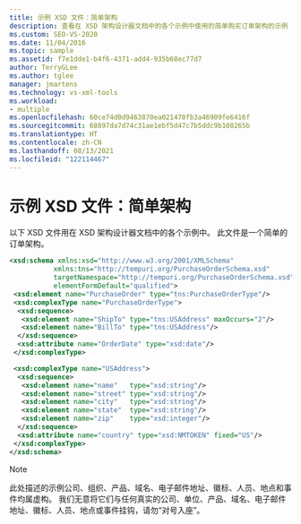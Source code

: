 ```yaml
---
title: 示例 XSD 文件：简单架构
description: 查看在 XSD 架构设计器文档中的各个示例中使用的简单购买订单架构的示例 XSD 文件。
ms.custom: SEO-VS-2020
ms.date: 11/04/2016
ms.topic: sample
ms.assetid: f7e1dde1-b4f6-4371-add4-935b68ec77d7
author: TerryGLee
ms.author: tglee
manager: jmartens
ms.technology: vs-xml-tools
ms.workload:
- multiple
ms.openlocfilehash: 60ce74d0d9463870ea021470fb3a46909fe6416f
ms.sourcegitcommit: 68897da7d74c31ae1ebf5d47c7b5ddc9b108265b
ms.translationtype: HT
ms.contentlocale: zh-CN
ms.lasthandoff: 08/13/2021
ms.locfileid: "122114467"
---
```

# <a name="sample-xsd-file-simple-schema"></a>示例 XSD 文件：简单架构

以下 XSD 文件用在 XSD 架构设计器文档中的各个示例中。 此文件是一个简单的订单架构。

```xml
<xsd:schema xmlns:xsd="http://www.w3.org/2001/XMLSchema"
           xmlns:tns="http://tempuri.org/PurchaseOrderSchema.xsd"
           targetNamespace="http://tempuri.org/PurchaseOrderSchema.xsd"
           elementFormDefault="qualified">
 <xsd:element name="PurchaseOrder" type="tns:PurchaseOrderType"/>
 <xsd:complexType name="PurchaseOrderType">
  <xsd:sequence>
   <xsd:element name="ShipTo" type="tns:USAddress" maxOccurs="2"/>
   <xsd:element name="BillTo" type="tns:USAddress"/>
  </xsd:sequence>
  <xsd:attribute name="OrderDate" type="xsd:date"/>
 </xsd:complexType>

 <xsd:complexType name="USAddress">
  <xsd:sequence>
   <xsd:element name="name"   type="xsd:string"/>
   <xsd:element name="street" type="xsd:string"/>
   <xsd:element name="city"   type="xsd:string"/>
   <xsd:element name="state"  type="xsd:string"/>
   <xsd:element name="zip"    type="xsd:integer"/>
  </xsd:sequence>
  <xsd:attribute name="country" type="xsd:NMTOKEN" fixed="US"/>
 </xsd:complexType>
</xsd:schema>
```

> [!NOTE]
> 此处描述的示例公司、组织、产品、域名、电子邮件地址、徽标、人员、地点和事件均属虚构。 我们无意将它们与任何真实的公司、单位、产品、域名、电子邮件地址、徽标、人员、地点或事件挂钩，请勿“对号入座”。
